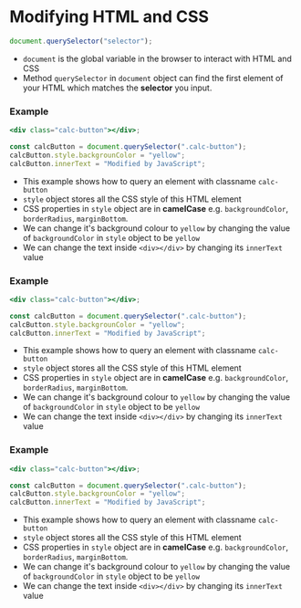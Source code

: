 # Modifying HTML and CSS

```jsx
document.querySelector("selector");
```

- `document` is the global variable in the browser to interact with HTML and CSS
- Method `querySelector` in `document` object can find the first element of your HTML which matches the **selector** you input.

### Example

```jsx
<div class="calc-button"></div>;

const calcButton = document.querySelector(".calc-button");
calcButton.style.backgrounColor = "yellow";
calcButton.innerText = "Modified by JavaScript";
```

- This example shows how to query an element with classname `calc-button`
- `style` object stores all the CSS style of this HTML element
- CSS properties in `style` object are in **camelCase** e.g. `backgroundColor`, `borderRadius`, `marginBottom`.
- We can change it's background colour to `yellow` by changing the value of `backgroundColor` in `style` object to be `yellow`
- We can change the text inside `<div></div>` by changing its `innerText` value

### Example

```jsx
<div class="calc-button"></div>;

const calcButton = document.querySelector(".calc-button");
calcButton.style.backgrounColor = "yellow";
calcButton.innerText = "Modified by JavaScript";
```

- This example shows how to query an element with classname `calc-button`
- `style` object stores all the CSS style of this HTML element
- CSS properties in `style` object are in **camelCase** e.g. `backgroundColor`, `borderRadius`, `marginBottom`.
- We can change it's background colour to `yellow` by changing the value of `backgroundColor` in `style` object to be `yellow`
- We can change the text inside `<div></div>` by changing its `innerText` value

### Example

```jsx
<div class="calc-button"></div>;

const calcButton = document.querySelector(".calc-button");
calcButton.style.backgrounColor = "yellow";
calcButton.innerText = "Modified by JavaScript";
```

- This example shows how to query an element with classname `calc-button`
- `style` object stores all the CSS style of this HTML element
- CSS properties in `style` object are in **camelCase** e.g. `backgroundColor`, `borderRadius`, `marginBottom`.
- We can change it's background colour to `yellow` by changing the value of `backgroundColor` in `style` object to be `yellow`
- We can change the text inside `<div></div>` by changing its `innerText` value
